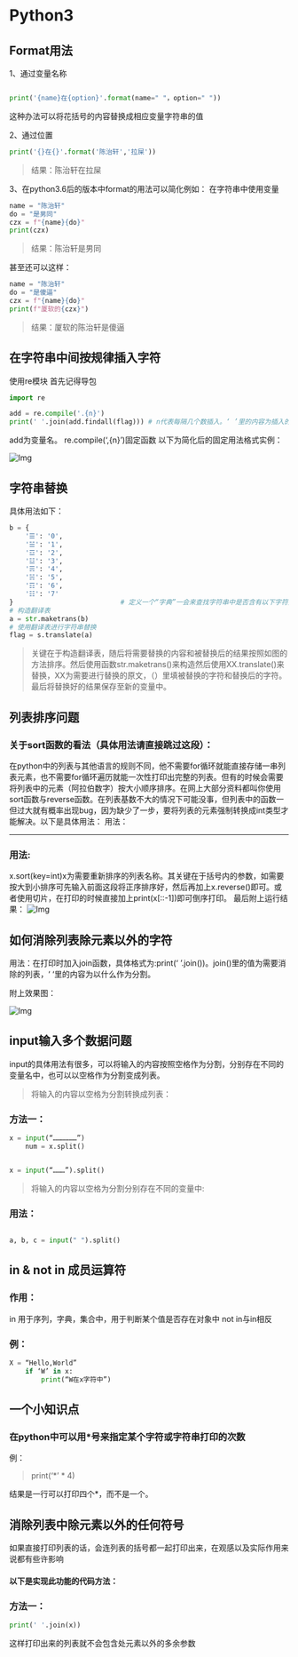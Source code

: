 # Python3

## Format用法

1、通过变量名称

```Python

print('{name}在{option}'.format(name=" "，option=" "))

```
这种办法可以将花括号的内容替换成相应变量字符串的值

2、通过位置

```Python
print('{}在{}'.format('陈治轩','拉屎'))
```
> 结果：陈治轩在拉屎

3、在python3.6后的版本中format的用法可以简化例如：
在字符串中使用变量
```Python
name = "陈治轩"
do = "是男同"
czx = f"{name}{do}"
print(czx)
```
>结果：陈治轩是男同

甚至还可以这样：
```python
name = "陈治轩"
do = "是傻逼"
czx = f"{name}{do}"
print(f"厦软的{czx}")
```
>结果：厦软的陈治轩是傻逼

## 在字符串中间按规律插入字符

使用re模块
首先记得导包
```Python
import re

add = re.compile('.{n}')
print(' '.join(add.findall(flag))) # n代表每隔几个数插入。‘ ’里的内容为插入的字符。

```

add为变量名。
re.compile(‘,{n}’)固定函数
以下为简化后的固定用法格式实例：

![Img](https://joker-1317382260.cos.ap-guangzhou.myqcloud.com/202303232002210.webp)

## 字符串替换

具体用法如下：
```Python
b = {
    '☰': '0',
    '☱': '1',
    '☲': '2',
    '☳': '3',
    '☴': '4',
    '☵': '5',
    '☶': '6',
    '☷': '7'
}                           # 定义一个“字典”一会来查找字符串中是否含有以下字符如果有则替换
# 构造翻译表
a = str.maketrans(b)
# 使用翻译表进行字符串替换
flag = s.translate(a)
```

>关键在于构造翻译表，随后将需要替换的内容和被替换后的结果按照如图的方法排序。然后使用函数str.maketrans()来构造然后使用XX.translate()来替换，XX为需要进行替换的原文，（）里填被替换的字符和替换后的字符。最后将替换好的结果保存至新的变量中。

## 列表排序问题

### 关于sort函数的看法（具体用法请直接跳过这段）：

在python中的列表与其他语言的规则不同，他不需要for循环就能直接存储一串列表元素，也不需要for循环遍历就能一次性打印出完整的列表。但有的时候会需要将列表中的元素（阿拉伯数字）按大小顺序排序。在网上大部分资料都叫你使用sort函数与reverse函数。在列表基数不大的情况下可能没事，但列表中的函数一但过大就有概率出现bug，因为缺少了一步，要将列表的元素强制转换成int类型才能解决。以下是具体用法：
用法：

---
### 用法:
x.sort(key=int)x为需要重新排序的列表名称。其关键在于括号内的参数，如需要按大到小排序可先输入前面这段将正序排序好，然后再加上x.reverse()即可。或者使用切片，在打印的时候直接加上print(x[::-1])即可倒序打印。
最后附上运行结果：
![Img](https://joker-1317382260.cos.ap-guangzhou.myqcloud.com/202303232005541.webp)

## 如何消除列表除元素以外的字符
用法：在打印时加入join函数，具体格式为:print(‘ ’.join())。join()里的值为需要消除的列表，‘ ‘里的内容为以什么作为分割。

附上效果图：

![Img](https://joker-1317382260.cos.ap-guangzhou.myqcloud.com/202303232006410.webp)

## input输入多个数据问题

input的具体用法有很多，可以将输入的内容按照空格作为分割，分别存在不同的变量名中，也可以以空格作为分割变成列表。

>将输入的内容以空格为分割转换成列表：
### 方法一：
```Python
x = input(“………………”)
	num = x.split()
```

```Python

x = input(“………”).split()

```

>将输入的内容以空格为分割分别存在不同的变量中:
### 用法：

```Python

a, b, c = input(" ").split()

```

## in & not in 成员运算符

### 作用：

in 用于序列，字典，集合中，用于判断某个值是否存在对象中
not in与in相反
### 例：

```Python
X = “Hello,World”
	if ‘W’ in x:
		print(“W在x字符中”)
```

## 一个小知识点

### 在python中可以用*号来指定某个字符或字符串打印的次数
例：

>print(‘*’ * 4)

结果是一行可以打印四个*，而不是一个。

## 消除列表中除元素以外的任何符号
如果直接打印列表的话，会连列表的括号都一起打印出来，在观感以及实际作用来说都有些许影响
#### 以下是实现此功能的代码方法：
### 方法一：
```Python
print(' '.join(x))
```
这样打印出来的列表就不会包含处元素以外的多余参数
